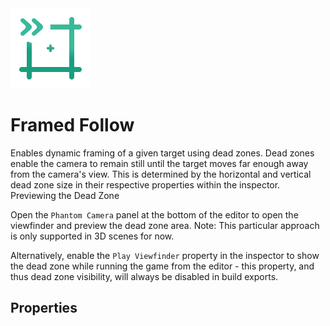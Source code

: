 <img alt="Follow Framed Icon" class="page-header-icon" src="../assets/follow-framed.svg" />

# Framed Follow

Enables dynamic framing of a given target using dead zones. Dead zones enable the camera to remain still until the target moves far enough away from the camera's view. This is determined by the horizontal and vertical dead zone size in their respective properties within the inspector.
Previewing the Dead Zone

Open the `Phantom Camera` panel at the bottom of the editor to open the viewfinder and preview the dead zone area.
Note: This particular approach is only supported in 3D scenes for now.

Alternatively, enable the `Play Viewfinder` property in the inspector to show the dead zone while running the game from the editor - this property, and thus dead zone visibility, will always be disabled in build exports.

## Properties

<!--@include: ./parts/follow-mode.md-->

<!--@include: ./parts/follow-target.md-->

<!--@include: ./parts/follow-offset.md-->

<!--@include: ./parts/damping.md-->

<!--@include: ./parts/damping-value.md-->


<!--@include: ./parts/follow-distance.md-->

<Property propertyName="Dead Zone Horizontal" propertyType="float" propertyDefault="0">
<template v-slot:propertyDescription>

Defines the horizontal dead zone area. While the target is within it, the camera will not move in the horizontal axis. If the targeted node tries to exit the horizontal bounds, the camera will follow the target horizontally to keep it within bounds.

</template>
</Property>

<Property propertyName="Dead Zone Vertical" propertyType="float" propertyDefault="0">
<template v-slot:propertyDescription>

Defines the vertical dead zone area. While the target is within it, the camera will not move in the vertical axis. If the targeted node tries to exit the vertical bounds, the camera will follow vertically to keep it within bounds.

</template>
</Property>

<Property propertyName="Play Viewfinder" propertyType="bool" propertyDefault="false">
<template v-slot:propertyDescription>

Enables the dead zones to be visible when running the game from the editor.

Dead zones will never be visible in build exports.

</template>
</Property>